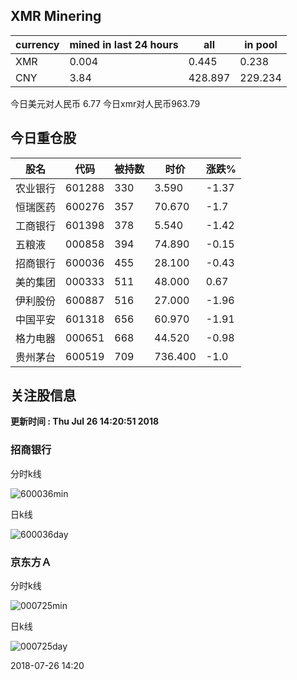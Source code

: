 ## XMR Minering

|currency|mined in last 24 hours|all|in pool|
|---|---|---|---|
|XMR|0.004|0.445|0.238|
|CNY|3.84|428.897|229.234|

今日美元对人民币 6.77	今日xmr对人民币963.79


## 今日重仓股 

|股名|代码|被持数|时价|涨跌%|
|---|---|---|---|---|
|农业银行|601288|330|3.590|-1.37|
|恒瑞医药|600276|357|70.670|-1.7|
|工商银行|601398|378|5.540|-1.42|
|五粮液|000858|394|74.890|-0.15|
|招商银行|600036|455|28.100|-0.43|
|美的集团|000333|511|48.000|0.67|
|伊利股份|600887|516|27.000|-1.96|
|中国平安|601318|656|60.970|-1.91|
|格力电器|000651|668|44.520|-0.98|
|贵州茅台|600519|709|736.400|-1.0|

## 关注股信息
**更新时间 : Thu Jul 26 14:20:51 2018**
### 招商银行 
分时k线

![600036min](http://image.sinajs.cn/newchart/min/n/sh600036.gif)

日k线

![600036day](http://image.sinajs.cn/newchart/daily/n/sh600036.gif)

### 京东方Ａ 
分时k线

![000725min](http://image.sinajs.cn/newchart/min/n/sz000725.gif)

日k线

![000725day](http://image.sinajs.cn/newchart/daily/n/sz000725.gif)

2018-07-26 14:20